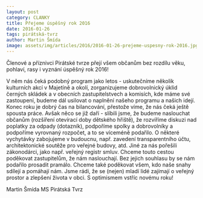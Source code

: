 ```yaml
---
layout: post
category: CLANKY
title: Přejeme úspěšný rok 2016
date: 2016-01-26
tags: pirátská-tvrz
author: Martin Šmída
image: assets/img/articles/2016/2016-01-26-prejeme-uspesny-rok-2016.jpg   #751x422 pixelu
---
```

Členové a příznivci Pirátské tvrze přejí všem občanům bez rozdílu věku, pohlaví, rasy i vyznání úspěšný rok 2016!

V něm nás čeká podobný program jako letos - uskutečníme několik kulturních akcí v Majetíně a okolí, zorganizujeme dobrovolnický úklid černých skládek a v obecních zastupitelstvech a komisích, kde máme své zastoupení, budeme dál usilovat o naplnění našeho programu a našich idejí. Konec roku je dobrý čas na bilancování, přestože víme, že nás čeká ještě spousta práce. Avšak něco se již daří - slíbili jsme, že budeme naslouchat občanům (rozšíření otevírací doby dětského hřiště), že rozvíříme diskuzi nad poplatky za odpady (dotazník), podpoříme spolky a dobrovolníky a podpoříme vyrovnaný rozpočet, a to se víceméně podařilo. O některé vychytávky zabojujeme v budoucnu, např. zavedení transparentního účtu, architektonické soutěže pro veřejné budovy, atd. Jiné za nás pořešili zákonodárci, jako např. veřejný registr smluv. Chceme touto cestou poděkovat zastupitelům, že nám naslouchají. Bez jejich souhlasu by se nám podařilo prosadit pramálo. Chceme také poděkovat všem, kdo naše snahy sdílejí a pomáhají nám. Jsme rádi, že se (nejen) mladí lidé zajímají o veřejný prostor a zlepšení života v obci. S optimismem vstříc novému roku!

Martin Šmída MS Pirátská Tvrz
